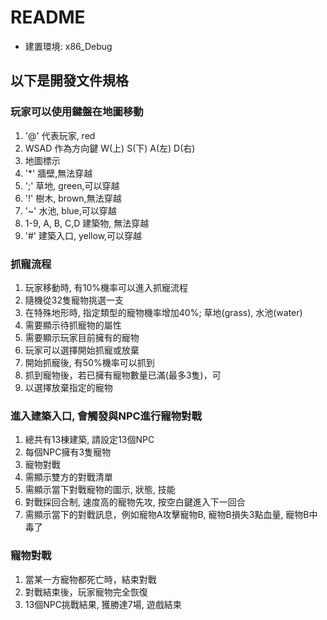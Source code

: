 # README #

* 建置環境: x86_Debug

## 以下是開發文件規格

### 玩家可以使用鍵盤在地圖移動
1. '@' 代表玩家, red
2. WSAD 作為方向鍵 W(上) S(下) A(左) D(右)
3. 地圖標示
4. '\*' 牆壁,無法穿越
5. ';' 草地, green,可以穿越
6. '!' 樹木, brown,無法穿越
7. '~' 水池, blue,可以穿越
8. 1-9, A, B, C,D 建築物, 無法穿越
9. '#' 建築入口, yellow,可以穿越


### 抓寵流程
1. 玩家移動時, 有10%機率可以進入抓寵流程
2. 隨機從32隻寵物挑選一支
3. 在特殊地形時, 指定類型的寵物機率增加40%; 草地(grass), 水池(water)
4. 需要顯示待抓寵物的屬性
5. 需要顯示玩家目前擁有的寵物
6. 玩家可以選擇開始抓寵或放棄
7. 開始抓寵後, 有50%機率可以抓到
8. 抓到寵物後，若已擁有寵物數量已滿(最多3隻)，可
9. 以選擇放棄指定的寵物

### 進入建築入口, 會觸發與NPC進行寵物對戰
1. 總共有13棟建築, 請設定13個NPC
2. 每個NPC擁有3隻寵物
3. 寵物對戰
4. 需顯示雙方的對戰清單
5. 需顯示當下對戰寵物的圖示, 狀態, 技能
6. 對戰採回合制, 速度高的寵物先攻, 按空白鍵進入下一回合
7. 需顯示當下的對戰訊息，例如寵物A攻擊寵物B, 寵物B損失3點血量, 寵物B中毒了

### 寵物對戰
1. 當某一方寵物都死亡時，結束對戰
2. 對戰結束後，玩家寵物完全恢復
3. 13個NPC挑戰結果, 獲勝達7場, 遊戲結束

